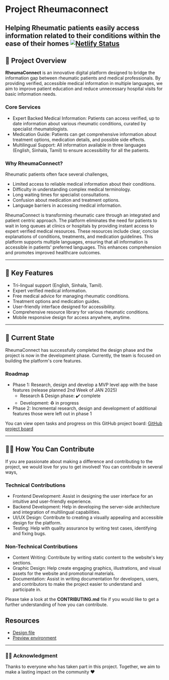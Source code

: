 # Project Rheumaconnect
Helping Rheumatic patients easily access information related to their conditions within the ease of their homes
[![Netlify Status](https://api.netlify.com/api/v1/badges/17a272c6-6232-4d11-ab03-be1cb37ee364/deploy-status)](https://app.netlify.com/sites/rheuma/deploys)
---

## 🎯 Project Overview
**RheumaConnect** is an innovative digital platform designed to bridge the information gap between rheumatic patients and medical professionals. By providing verified, accessible medical information in multiple languages, we aim to improve patient education and reduce unnecessary hospital visits for basic information needs.

### Core Services
- Expert Backed Medical Information: Patients can access verified, up to date information about various rheumatic conditions, curated by specialist rheumatologists.
- Medication Guide: Patients can get comprehensive information about treatment options, medication details, and possible side effects.
- Multilingual Support: All information available in three languages (English, Sinhala, Tamil) to ensure accessibility for all the patients.

### Why RheumaConnect?
Rheumatic patients often face several challenges,

- Limited access to reliable medical information about their conditions.
- Difficulty in understanding complex medical terminology.
- Long waiting times for specialist consultations.
- Confusion about medication and treatment options.
- Language barriers in accessing medical information. 

RheumaConnect is transforming rheumatic care through an integrated and patient centric approach. The platform eliminates the need for patients to wait in long queues at clinics or hospitals by providing instant access to expert verified medical resources. These resources include clear, concise explanations of conditions, treatments, and medication guidelines. This platform supports multiple languages, ensuring that all information is accessible in patients' preferred languages. This enhances comprehension and promotes improved healthcare outcomes.

---

## 🌟 Key Features

- Tri-lingual support (English, Sinhala, Tamil).
- Expert verified medical information.
- Free medical advice for managing rheumatic conditions.
- Treatment options and medication guides.
- User-friendly interface designed for accessibility.
- Comprehensive resource library for various rheumatic conditions.
- Mobile responsive design for access anywhere, anytime.

---

## 🚀 Current State
RheumaConnect has successfully completed the design phase and the project is now in the development phase. Currently, the team is focused on building the platform's core features.

### Roadmap
- Phase 1: Research, design and develop a MVP level app with the base features (release planned 2nd Week of JAN 2025)
  - Research & Design phase: ✔️ complete
  - Development: ♻️ in progress
- Phase 2: Incremental research, design and development of additional features those were left out in phase 1

You can view open tasks and progress on this GitHub project board: [GitHub project board](https://github.com/orgs/sliitsesc/projects/12)

---

## 🤝🏽 How You Can Contribute
If you are passionate about making a difference and contributing to the project, we would love for you to get involved! You can contribute in several ways,

### Technical Contributions

- Frontend Development: Assist in designing the user interface for an intuitive and user-friendly experience.
- Backend Development: Help in developing the server-side architecture and integration of multilingual capabilities.
- UI/UX Design: Contribute to creating a visually appealing and accessible design for the platform.
- Testing: Help with quality assurance by writing test cases, identifying and fixing bugs.

### Non-Technical Contributions

- Content Writing: Contribute by writing static content to the website's key sections.
- Graphic Design: Help create engaging graphics, illustrations, and visual assets for the website and promotional materials.
- Documentation: Assist in writing documentation for developers, users, and contributors to make the project easier to understand and participate in.

Please take a look at the **CONTRIBUTING.md** file if you would like to get a further understanding of how you can contribute.

## Resources

- [Design file](https://www.figma.com/design/Ygf1alhgBbL3IeVSNRQtS7/RheumaConnect-CSR?m=auto&t=r4PCbaaiOTdJ4889-6)
- [Preview environment](https://rc-stage.matterofcode.dev)

---

### 🙏🏽 Acknowledgment
Thanks to everyone who has taken part in this project. Together, we aim to make a lasting impact on the community ❤️

